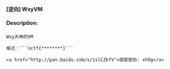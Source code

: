 #### [逆向] WxyVM  

#### Description:   

```
Wxy大神的VM

格式：```nctf{********}```

<a href="http://pan.baidu.com/s/1slCZkfV">提取密码: xh9g</a>

```

